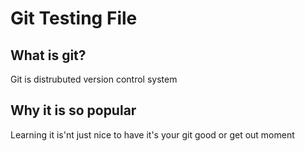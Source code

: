 # Git Testing File

## What is git?
Git is distrubuted version control system

## Why it is so popular

Learning it is'nt just nice to have it's your git good or get out moment
